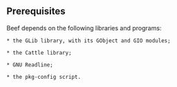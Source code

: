 Prerequisites
-------------

Beef depends on the following libraries and programs:

	* the GLib library, with its GObject and GIO modules;

	* the Cattle library;

	* GNU Readline;

	* the pkg-config script.
